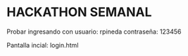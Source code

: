 # HACKATHON SEMANAL

Probar ingresando con
usuario: rpineda
contraseña: 123456

Pantalla incial: login.html